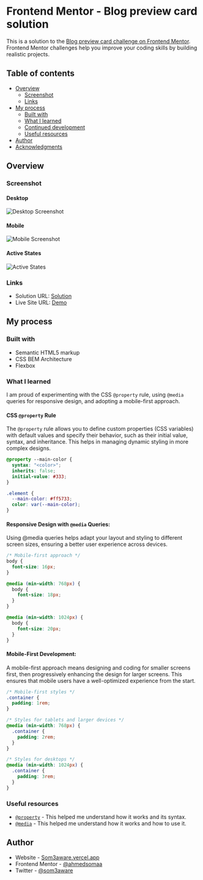 # Frontend Mentor - Blog preview card solution

This is a solution to the [Blog preview card challenge on Frontend Mentor](https://www.frontendmentor.io/challenges/blog-preview-card-ckPaj01IcS). Frontend Mentor challenges help you improve your coding skills by building realistic projects.

## Table of contents

- [Overview](#overview)
  - [Screenshot](#screenshot)
  - [Links](#links)
- [My process](#my-process)
  - [Built with](#built-with)
  - [What I learned](#what-i-learned)
  - [Continued development](#continued-development)
  - [Useful resources](#useful-resources)
- [Author](#author)
- [Acknowledgments](#acknowledgments)

## Overview

### Screenshot

#### Desktop

![Desktop Screenshot](./img/desktop-screenshot.png)

#### Mobile

![Mobile Screenshot](./img/mobile-screenshot.png)

#### Active States

![Active States](./img/active-states-screenshot.png)

### Links

- Solution URL: [Solution](https://github.com/ahmedsomaa/frontendmentor-challenges/tree/main/src/newbie/blog-preview-card)
- Live Site URL: [Demo](https://ahmedsomaa.github.io/frontendmentor-challenges/src/newbie/blog-preview-card/)

## My process

### Built with

- Semantic HTML5 markup
- CSS BEM Architecture
- Flexbox

### What I learned

I am proud of experimenting with the CSS `@property` rule, using `@media` queries for responsive design, and adopting a mobile-first approach.

#### CSS `@property` Rule

The `@property` rule allows you to define custom properties (CSS variables) with default values and specify their behavior, such as their initial value, syntax, and inheritance. This helps in managing dynamic styling in more complex designs.

```css
@property --main-color {
  syntax: "<color>";
  inherits: false;
  initial-value: #333;
}

.element {
  --main-color: #ff5733;
  color: var(--main-color);
}
```

#### Responsive Design with `@media` Queries:

Using @media queries helps adapt your layout and styling to different screen sizes, ensuring a better user experience across devices.

```css
/* Mobile-first approach */
body {
  font-size: 16px;
}

@media (min-width: 768px) {
  body {
    font-size: 18px;
  }
}

@media (min-width: 1024px) {
  body {
    font-size: 20px;
  }
}
```

#### Mobile-First Development:

A mobile-first approach means designing and coding for smaller screens first, then progressively enhancing the design for larger screens. This ensures that mobile users have a well-optimized experience from the start.

```css
/* Mobile-first styles */
.container {
  padding: 1rem;
}

/* Styles for tablets and larger devices */
@media (min-width: 768px) {
  .container {
    padding: 2rem;
  }
}

/* Styles for desktops */
@media (min-width: 1024px) {
  .container {
    padding: 3rem;
  }
}
```

### Useful resources

- [`@property`](https://developer.mozilla.org/en-US/docs/Web/CSS/@property) - This helped me understand how it works and its syntax.
- [`@media`](https://developer.mozilla.org/en-US/docs/Web/CSS/@media) - This helped me understand how it works and how to use it.

## Author

- Website - [Som3aware.vercel.app](https://som3aware.vercel.app)
- Frontend Mentor - [@ahmedsomaa](https://www.frontendmentor.io/profile/ahmedsomaa)
- Twitter - [@som3aware](https://www.x.com/som3aware)
